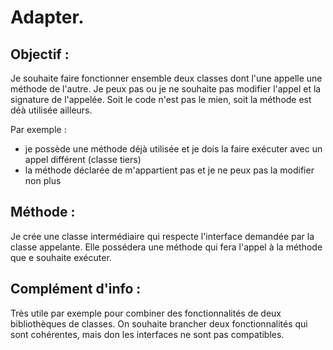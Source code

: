 Adapter.
========
 
Objectif :
----------
Je souhaite faire fonctionner ensemble deux classes dont l'une appelle une méthode de l'autre.
Je peux pas ou je ne souhaite pas modifier l'appel et la signature de l'appelée. Soit le code n'est pas le mien, soit la méthode est déà utilisée ailleurs.

Par exemple :
 * je possède une méthode déjà utilisée et je dois la faire exécuter avec un appel différent (classe tiers)
 * la méthode déclarée de m'appartient pas et je ne peux pas la modifier non plus

Méthode :
---------
Je crée une classe intermédiaire qui respecte l'interface demandée par la classe appelante. Elle possédera une méthode qui fera l'appel à la méthode que e souhaite exécuter.

Complément d'info :
-------------------
Très utile par exemple pour combiner des fonctionnalités de deux bibliothèques de classes.
On souhaite brancher deux fonctionnalités qui sont cohérentes, mais don les interfaces ne sont pas compatibles.